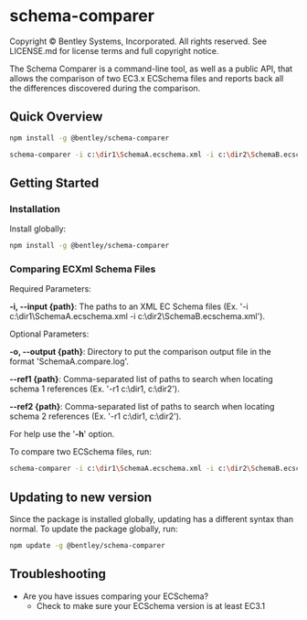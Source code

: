 ﻿# schema-comparer

Copyright © Bentley Systems, Incorporated. All rights reserved. See LICENSE.md for license terms and full copyright notice.

The Schema Comparer is a command-line tool, as well as a public API, that allows the comparison of two EC3.x ECSchema files and reports back all the differences discovered during the comparison.

## Quick Overview

```sh
npm install -g @bentley/schema-comparer

schema-comparer -i c:\dir1\SchemaA.ecschema.xml -i c:\dir2\SchemaB.ecschema.xml -o c:\Desired\Output\Path\ -ref1 c:\\dir1, c:\\dir2 -ref2 c:\\dir3, c:\\dir4
```

## Getting Started

### Installation

Install globally:

```sh
npm install -g @bentley/schema-comparer
```

### Comparing ECXml Schema Files

Required Parameters:

**-i, --input {path}**: The paths to an XML EC Schema files (Ex. '-i c:\dir1\SchemaA.ecschema.xml -i c:\dir2\SchemaB.ecschema.xml').

Optional Parameters:

**-o, --output {path}**: Directory to put the comparison output file in the format 'SchemaA.compare.log'.

**--ref1 {path}**: Comma-separated list of paths to search when locating schema 1 references (Ex. '-r1 c:\\dir1, c:\\dir2').

**--ref2 {path}**: Comma-separated list of paths to search when locating schema 2 references (Ex. '-r1 c:\\dir1, c:\\dir2').

For help use the '**-h**' option.

To compare two ECSchema files, run:

```sh
schema-comparer -i c:\dir1\SchemaA.ecschema.xml -i c:\dir2\SchemaB.ecschema.xml -o c:\Desired\Output\Path\ -ref1 c:\\dir1, c:\\dir2 -ref2 c:\\dir3, c:\\dir4
```

## Updating to new version

Since the package is installed globally, updating has a different syntax than normal. To update the package globally, run:

```sh
npm update -g @bentley/schema-comparer
```

## Troubleshooting

- Are you have issues comparing your ECSchema?
  - Check to make sure your ECSchema version is at least EC3.1
